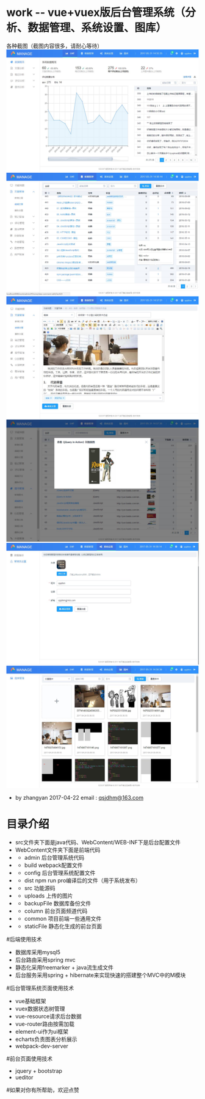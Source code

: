 

# work -- vue+vuex版后台管理系统（分析、数据管理、系统设置、图库）
各种截图（截图内容很多，请耐心等待）
<img src="markdown-jpg/分析.jpg" />
<img src="markdown-jpg/编辑文章.jpg" />
<img src="markdown-jpg/详情.jpg" />
<img src="markdown-jpg/图书.jpg" />
<img src="markdown-jpg/系统设置.jpg" />
<img src="markdown-jpg/图库.jpg" />



* by zhangyan 2017-04-22            email : qsjdhm@163.com

# 目录介绍
* src文件夹下面是java代码、WebContent/WEB-INF下是后台配置文件
* WebContent文件夹下面是前端代码
* - admin      后台管理系统代码
* -   build    webpack配置文件
* -   config   后台管理系统配置文件
* -   dist     npm run pro编译后的文件（用于系统发布）
* -   src      功能源码
* -   uploads  上传的图片
* - backupFile 数据库备份文件
* - column     前台页面频道代码
* - common     项目前端一些通用文件
* - staticFile 静态化生成的前台页面

#后端使用技术
* 数据库采用mysql5
* 后台路由采用spring mvc
* 静态化采用freemarker + java流生成文件
* 后台服务采用spring + hibernate来实现快速的搭建整个MVC中的M模块

#后台管理系统页面使用技术
* vue基础框架
* vuex数据状态树管理
* vue-resource请求后台数据
* vue-router路由按需加载
* element-ui作为ui框架
* echarts负责图表分析展示
* webpack-dev-server

#前台页面使用技术
* jquery + bootstrap
* ueditor


#如果对你有所帮助，欢迎点赞


